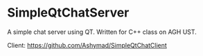 # SimpleQtChatServer

A simple chat server using QT. Written for C++ class on AGH UST.

Client: https://github.com/Ashymad/SimpleQtChatClient
